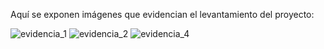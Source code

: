 Aquí se exponen imágenes que evidencian el levantamiento del proyecto:

![evidencia_1](https://github.com/Nachops/INF236P201G14/assets/112111234/294c49b8-c3e7-4aaa-99f6-513dc9378851)
![evidencia_2](https://github.com/Nachops/INF236P201G14/assets/112111234/bda491cf-6ec0-4fb0-bd44-14db1e3c6e12)
![evidencia_4](https://github.com/Nachops/INF236P201G14/assets/112111234/4a2576c3-c13b-470f-829e-78e7e0fc3f4b)
